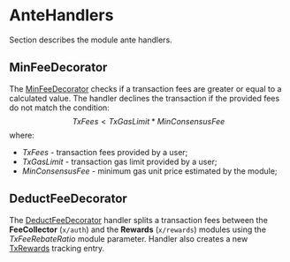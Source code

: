 <!--
order: 3
-->

# AnteHandlers

Section describes the module ante handlers.

## MinFeeDecorator

The [MinFeeDecorator](https://github.com/archway-network/archway/blob/e130d74bd456be037b4e60dea7dada5d7a8760b5/x/rewards/ante/min_cons_fee.go#L19) checks if a transaction fees are greater or equal to a calculated value.
The handler declines the transaction if the provided fees do not match the condition:
$$
TxFees < TxGasLimit * MinConsensusFee
$$
where:

* *TxFees* - transaction fees provided by a user;
* *TxGasLimit* - transaction gas limit provided by a user;
* *MinConsensusFee* - minimum gas unit price estimated by the module;

## DeductFeeDecorator

The [DeductFeeDecorator](https://github.com/archway-network/archway/blob/e130d74bd456be037b4e60dea7dada5d7a8760b5/x/rewards/ante/fee_deduction.go#L29) handler splits a transaction fees between the **FeeCollector** (`x/auth`) and the **Rewards** (`x/rewards`) modules using the *TxFeeRebateRatio* module parameter.
Handler also creates a new [TxRewards](01_state.md#TxRewards) tracking entry.

